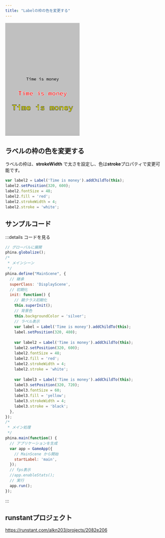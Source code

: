 ```yaml
---
title: "Labelの枠の色を変更する"
---
```


![change-label-frame](/images/change-label-frame.png)

## ラベルの枠の色を変更する
ラベルの枠は、**strokeWidth** で太さを設定し、色は**stroke**プロパティで変更可能です。

```js
var label2 = Label('Time is money').addChildTo(this);
label2.setPosition(320, 600);
label2.fontSize = 48;
label2.fill = 'red';
label2.strokeWidth = 4;
label2.stroke = 'white';
```

## サンプルコード
:::details コードを見る
```js
// グローバルに展開
phina.globalize();
/*
 * メインシーン
 */
phina.define("MainScene", {
  // 継承
  superClass: 'DisplayScene',
  // 初期化
  init: function() {
    // 親クラス初期化
    this.superInit();
    // 背景色
    this.backgroundColor = 'silver';
    // ラベル表示
    var label = Label('Time is money').addChildTo(this);
    label.setPosition(320, 480);

    var label2 = Label('Time is money').addChildTo(this);
    label2.setPosition(320, 600);
    label2.fontSize = 48;
    label2.fill = 'red';
    label2.strokeWidth = 4;
    label2.stroke = 'white';

    var label3 = Label('Time is money').addChildTo(this);
    label3.setPosition(320, 720);
    label3.fontSize = 60;
    label3.fill = 'yellow';
    label3.strokeWidth = 4;
    label3.stroke = 'black';
  },
});
/*
 * メイン処理
 */
phina.main(function() {
  // アプリケーションを生成
  var app = GameApp({
    // MainScene から開始
    startLabel: 'main',
  });
  // fps表示
  //app.enableStats();
  // 実行
  app.run();
});
```
:::

## runstantプロジェクト
https://runstant.com/alkn203/projects/2082e206